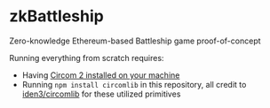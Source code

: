# zkBattleship

Zero-knowledge Ethereum-based Battleship game proof-of-concept

Running everything from scratch requires:

-   Having [Circom 2 installed on your machine](https://docs.circom.io/getting-started/installation/)
-   Running `npm install circomlib` in this repository, all credit to [iden3/circomlib](https://github.com/iden3/circomlib) for these utilized primitives
